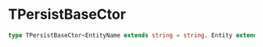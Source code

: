 # TPersistBaseCtor

```ts
type TPersistBaseCtor<EntityName extends string = string, Entity extends IEntity = IEntity> = new (entityName: EntityName, baseDir: string) => IPersistBase<Entity>;
```


